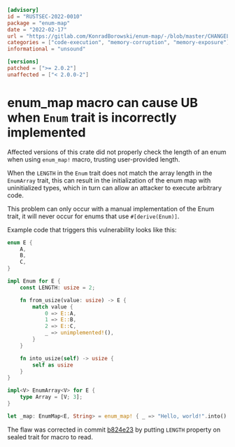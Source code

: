 ```toml
[advisory]
id = "RUSTSEC-2022-0010"
package = "enum-map"
date = "2022-02-17"
url = "https://gitlab.com/KonradBorowski/enum-map/-/blob/master/CHANGELOG.md#version-202"
categories = ["code-execution", "memory-corruption", "memory-exposure"]
informational = "unsound"

[versions]
patched = [">= 2.0.2"]
unaffected = ["< 2.0.0-2"]
```

# enum_map macro can cause UB when `Enum` trait is incorrectly implemented

Affected versions of this crate did not properly check the length of an enum when using `enum_map!` macro, trusting user-provided length.

When the `LENGTH` in the `Enum` trait does not match the array length in the `EnumArray` trait, this can result in the initialization of the enum map with uninitialized types, which in turn can allow an attacker to execute arbitrary code.

This problem can only occur with a manual implementation of the Enum trait, it will never occur for enums that use `#[derive(Enum)]`.

Example code that triggers this vulnerability looks like this:

```rust
enum E {
    A,
    B,
    C,
}

impl Enum for E {
    const LENGTH: usize = 2;

    fn from_usize(value: usize) -> E {
        match value {
            0 => E::A,
            1 => E::B,
            2 => E::C,
            _ => unimplemented!(),
        }
    }

    fn into_usize(self) -> usize {
        self as usize
    }
}

impl<V> EnumArray<V> for E {
    type Array = [V; 3];
}

let _map: EnumMap<E, String> = enum_map! { _ => "Hello, world!".into() };
```

The flaw was corrected in commit [b824e23](https://gitlab.com/KonradBorowski/enum-map/-/commit/b824e232f2fb47837740070096ac253df8e80dfc) by putting `LENGTH` property on sealed trait for macro to read.
